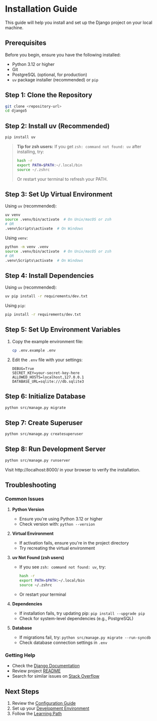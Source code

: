 # Installation Guide

This guide will help you install and set up the Django project on your local machine.

## Prerequisites

Before you begin, ensure you have the following installed:

- Python 3.12 or higher
- Git
- PostgreSQL (optional, for production)
- `uv` package installer (recommended) or `pip`

## Step 1: Clone the Repository

```bash
git clone <repository-url>
cd django5
```

## Step 2: Install uv (Recommended)

```bash
pip install uv
```

> **Tip for zsh users:**
> If you get `zsh: command not found: uv` after installing, try:
> ```bash
> hash -r
> export PATH=$PATH:~/.local/bin
> source ~/.zshrc
> ```
> Or restart your terminal to refresh your PATH.

## Step 3: Set Up Virtual Environment

Using `uv` (recommended):
```bash
uv venv
source .venv/bin/activate  # On Unix/macOS or zsh
# OR
.venv\Scripts\activate  # On Windows
```

Using `venv`:
```bash
python -m venv .venv
source .venv/bin/activate  # On Unix/macOS or zsh
# OR
.venv\Scripts\activate  # On Windows
```

## Step 4: Install Dependencies

Using `uv` (recommended):
```bash
uv pip install -r requirements/dev.txt
```

Using `pip`:
```bash
pip install -r requirements/dev.txt
```

## Step 5: Set Up Environment Variables

1. Copy the example environment file:
   ```bash
   cp .env.example .env
   ```

2. Edit the `.env` file with your settings:
   ```env
   DEBUG=True
   SECRET_KEY=your-secret-key-here
   ALLOWED_HOSTS=localhost,127.0.0.1
   DATABASE_URL=sqlite:///db.sqlite3
   ```

## Step 6: Initialize Database

```bash
python src/manage.py migrate
```

## Step 7: Create Superuser

```bash
python src/manage.py createsuperuser
```

## Step 8: Run Development Server

```bash
python src/manage.py runserver
```

Visit http://localhost:8000/ in your browser to verify the installation.

## Troubleshooting

### Common Issues

1. **Python Version**
   - Ensure you're using Python 3.12 or higher
   - Check version with: `python --version`

2. **Virtual Environment**
   - If activation fails, ensure you're in the project directory
   - Try recreating the virtual environment

3. **uv Not Found (zsh users)**
   - If you see `zsh: command not found: uv`, try:
     ```bash
     hash -r
     export PATH=$PATH:~/.local/bin
     source ~/.zshrc
     ```
   - Or restart your terminal

4. **Dependencies**
   - If installation fails, try updating pip: `pip install --upgrade pip`
   - Check for system-level dependencies (e.g., PostgreSQL)

5. **Database**
   - If migrations fail, try: `python src/manage.py migrate --run-syncdb`
   - Check database connection settings in `.env`

### Getting Help

- Check the [Django Documentation](https://docs.djangoproject.com/)
- Review project [README](../README.md)
- Search for similar issues on [Stack Overflow](https://stackoverflow.com/)

## Next Steps

1. Review the [Configuration Guide](./configuration.md)
2. Set up your [Development Environment](./development-setup.md)
3. Follow the [Learning Path](../README.md#learning-path) 
